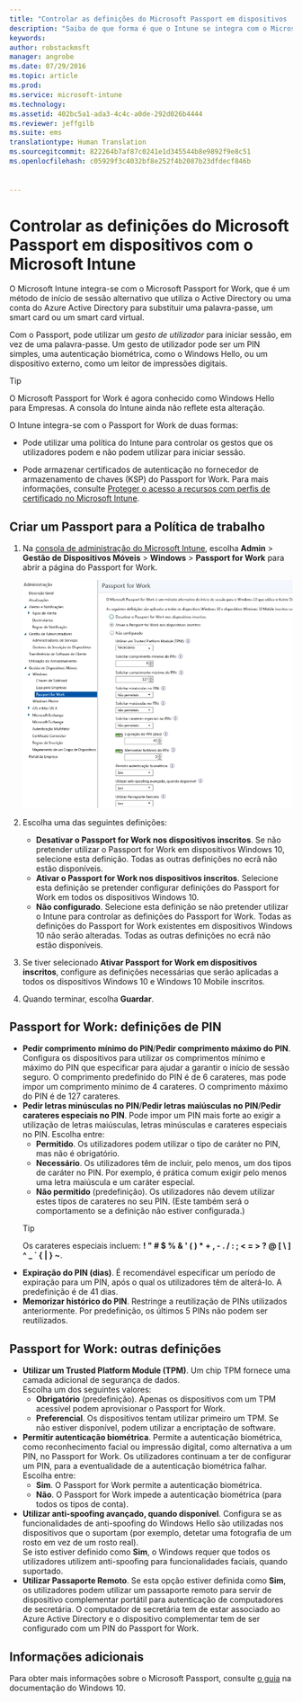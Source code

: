 ```yaml
---
title: "Controlar as definições do Microsoft Passport em dispositivos | Microsoft Intune"
description: "Saiba de que forma é que o Intune se integra com o Microsoft Passport for Work, que é um método de início de sessão alternativo que utiliza o Active Directory ou uma conta do Azure Active Directory para substituir uma palavra-passe, um smart card ou um smart card virtual."
keywords: 
author: robstackmsft
manager: angrobe
ms.date: 07/29/2016
ms.topic: article
ms.prod: 
ms.service: microsoft-intune
ms.technology: 
ms.assetid: 402bc5a1-ada3-4c4c-a0de-292d026b4444
ms.reviewer: jeffgilb
ms.suite: ems
translationtype: Human Translation
ms.sourcegitcommit: 822264b7af87c0241e1d345544b8e9892f9e8c51
ms.openlocfilehash: c05929f3c4032bf8e252f4b2087b23dfdecf846b


---
```


# Controlar as definições do Microsoft Passport em dispositivos com o Microsoft Intune
O Microsoft Intune integra-se com o Microsoft Passport for Work, que é um método de início de sessão alternativo que utiliza o Active Directory ou uma conta do Azure Active Directory para substituir uma palavra-passe, um smart card ou um smart card virtual.

Com o Passport, pode utilizar um *gesto de utilizador* para iniciar sessão, em vez de uma palavra-passe. Um gesto de utilizador pode ser um PIN simples, uma autenticação biométrica, como o Windows Hello, ou um dispositivo externo, como um leitor de impressões digitais.

>[!TIP]
>O Microsoft Passport for Work é agora conhecido como Windows Hello para Empresas. A consola do Intune ainda não reflete esta alteração.

O Intune integra-se com o Passport for Work de duas formas:

-   Pode utilizar uma política do Intune para controlar os gestos que os utilizadores podem e não podem utilizar para iniciar sessão.

-   Pode armazenar certificados de autenticação no fornecedor de armazenamento de chaves (KSP) do Passport for Work. Para mais informações, consulte [Proteger o acesso a recursos com perfis de certificado no Microsoft Intune](secure-resource-access-with-certificate-profiles.md).

## Criar um Passport para a Política de trabalho

1.  Na [consola de administração do Microsoft Intune](https://manage.microsoft.com), escolha **Admin** &gt; **Gestão de Dispositivos Móveis** &gt; **Windows** &gt; **Passport for Work** para abrir a página do Passport for Work.

    ![Página do Passport for Work](../media/passport.png)

2.  Escolha uma das seguintes definições:
    - **Desativar o Passport for Work nos dispositivos inscritos**. Se não pretender utilizar o Passport for Work em dispositivos Windows 10, selecione esta definição. Todas as outras definições no ecrã não estão disponíveis.
    - **Ativar o Passport for Work nos dispositivos inscritos**. Selecione esta definição se pretender configurar definições do Passport for Work em todos os dispositivos Windows 10.
    - **Não configurado**. Selecione esta definição se não pretender utilizar o Intune para controlar as definições do Passport for Work. Todas as definições do Passport for Work existentes em dispositivos Windows 10 não serão alteradas. Todas as outras definições no ecrã não estão disponíveis.
3.  Se tiver selecionado **Ativar Passport for Work em dispositivos inscritos**, configure as definições necessárias que serão aplicadas a todos os dispositivos Windows 10 e Windows 10 Mobile inscritos.
4.  Quando terminar, escolha **Guardar**.

## Passport for Work: definições de PIN


- **Pedir comprimento mínimo do PIN**/**Pedir comprimento máximo do PIN**. Configura os dispositivos para utilizar os comprimentos mínimo e máximo do PIN que especificar para ajudar a garantir o início de sessão seguro. O comprimento predefinido do PIN é de 6 carateres, mas pode impor um comprimento mínimo de 4 carateres. O comprimento máximo do PIN é de 127 carateres.
- **Pedir letras minúsculas no PIN**/**Pedir letras maiúsculas no PIN**/**Pedir carateres especiais no PIN**. Pode impor um PIN mais forte ao exigir a utilização de letras maiúsculas, letras minúsculas e carateres especiais no PIN. Escolha entre:
    - **Permitido**. Os utilizadores podem utilizar o tipo de caráter no PIN, mas não é obrigatório.
    - **Necessário**. Os utilizadores têm de incluir, pelo menos, um dos tipos de caráter no PIN. Por exemplo, é prática comum exigir pelo menos uma letra maiúscula e um caráter especial.
    - **Não permitido** (predefinição). Os utilizadores não devem utilizar estes tipos de carateres no seu PIN. (Este também será o comportamento se a definição não estiver configurada.)
    > [!TIP]
    > Os carateres especiais incluem: **! " # $ % &amp; ' ( ) &#42; + , - . / : ; &lt; = &gt; ? @ [ \ ] ^ _ &#96; { &#124; } ~**.
- **Expiração do PIN (dias)**. É recomendável especificar um período de expiração para um PIN, após o qual os utilizadores têm de alterá-lo. A predefinição é de 41 dias.
- **Memorizar histórico do PIN**. Restringe a reutilização de PINs utilizados anteriormente. Por predefinição, os últimos 5 PINs não podem ser reutilizados.


## Passport for Work: outras definições

- **Utilizar um Trusted Platform Module (TPM)**. Um chip TPM fornece uma camada adicional de segurança de dados.<br>Escolha um dos seguintes valores:
    - **Obrigatório** (predefinição). Apenas os dispositivos com um TPM acessível podem aprovisionar o Passport for Work.
    - **Preferencial**. Os dispositivos tentam utilizar primeiro um TPM. Se não estiver disponível, podem utilizar a encriptação de software.
- **Permitir autenticação biométrica**. Permite a autenticação biométrica, como reconhecimento facial ou impressão digital, como alternativa a um PIN, no Passport for Work. Os utilizadores continuam a ter de configurar um PIN, para a eventualidade de a autenticação biométrica falhar. Escolha entre:
    - **Sim**. O Passport for Work permite a autenticação biométrica.
    - **Não**. O Passport for Work impede a autenticação biométrica (para todos os tipos de conta).
- **Utilizar anti-spoofing avançado, quando disponível**. Configura se as funcionalidades de anti-spoofing do Windows Hello são utilizadas nos dispositivos que o suportam (por exemplo, detetar uma fotografia de um rosto em vez de um rosto real).<br>Se isto estiver definido como **Sim**, o Windows requer que todos os utilizadores utilizem anti-spoofing para funcionalidades faciais, quando suportado.
- **Utilizar Passaporte Remoto**. Se esta opção estiver definida como **Sim**, os utilizadores podem utilizar um passaporte remoto para servir de dispositivo complementar portátil para autenticação de computadores de secretária. O computador de secretária tem de estar associado ao Azure Active Directory e o dispositivo complementar tem de ser configurado com um PIN do Passport for Work.

## Informações adicionais
Para obter mais informações sobre o Microsoft Passport, consulte [o guia](https://technet.microsoft.com/library/mt589441.aspx) na documentação do Windows 10.



<!--HONumber=Aug16_HO1-->


